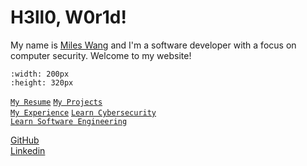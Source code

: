 # H3ll0, W0r1d!

My name is [Miles Wang](https://www.linkedin.com/in/miles-wang-177127293/) and I'm a software developer with a focus on computer security. Welcome to my website!  

```{figure} /_static/photos/standP.jpg
:width: 200px
:height: 320px
```

[`My Resume`](about/resume.md) [`My Projects`](about/projects.md)  
[`My Experience`](about/experience.md)
[`Learn Cybersecurity`](cybersecurity/cs_intro.md)  
[`Learn Software Engineering`](swe/swe_intro.md)
  
  
  
  
  
[GitHub](https://github.com/FallenOverlord?tab=repositories)  
[Linkedin](https://www.linkedin.com/in/miles-wang-177127293/)  


